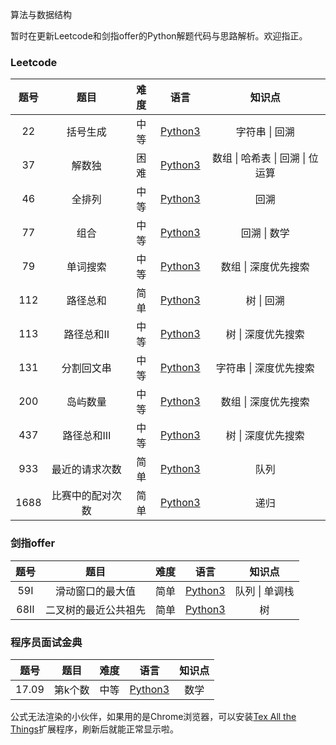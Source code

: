算法与数据结构

暂时在更新Leetcode和剑指offer的Python解题代码与思路解析。欢迎指正。

### Leetcode

| 题号 |       题目       | 难度 |                         语言                          |              知识点              |
| :--: | :--------------: | :--: | :---------------------------------------------------: | :------------------------------: |
|  22  |     括号生成     | 中等 |      [Python3](./Leetcode/Python/22.括号生成.md)      |          字符串 \| 回溯          |
|  37  |      解数独      | 困难 |       [Python3](./Leetcode/Python/37.解数独.md)       | 数组 \| 哈希表 \| 回溯 \| 位运算 |
|  46  |      全排列      | 中等 |       [Python3](./Leetcode/Python/46.全排列.md)       |               回溯               |
|  77  |       组合       | 中等 |        [Python3](./Leetcode/Python/77.组合.md)        |           回溯 \| 数学           |
|  79  |     单词搜索     | 中等 |      [Python3](./Leetcode/Python/79.单词搜索.md)      |       数组 \| 深度优先搜索       |
| 112  |     路径总和     | 简单 |     [Python3](./Leetcode/Python/112.路径总和.md)      |            树 \| 回溯            |
| 113  |    路径总和Ⅱ     | 中等 |     [Python3](./Leetcode/Python/113.路径总和Ⅱ.md)     |        树 \| 深度优先搜索        |
| 131  |    分割回文串    | 中等 |    [Python3](./Leetcode/Python/131.分割回文串.md)     |      字符串 \| 深度优先搜索      |
| 200  |     岛屿数量     | 中等 |     [Python3](./Leetcode/Python/200.岛屿数量.md)      |       数组 \| 深度优先搜索       |
| 437  |    路径总和Ⅲ     | 中等 |     [Python3](./Leetcode/Python/437.路径总和Ⅲ.md)     |        树 \| 深度优先搜索        |
| 933  |  最近的请求次数  | 简单 |  [Python3](./Leetcode/Python/933.最近的请求次数.md)   |               队列               |
| 1688 | 比赛中的配对次数 | 简单 | [Python3](./Leetcode/Python/1688.比赛中的配对次数.md) |               递归               |



### 剑指offer

| 题号 |         题目         | 难度 |                           语言                            |     知识点     |
| :--: | :------------------: | :--: | :-------------------------------------------------------: | :------------: |
| 59Ⅰ  |   滑动窗口的最大值   | 简单 |   [Python3](./剑指offer/Python/59Ⅰ.滑动窗口的最大值.md)   | 队列 \| 单调栈 |
| 68Ⅱ  | 二叉树的最近公共祖先 | 简单 | [Python3](./剑指offer/Python/68Ⅱ.二叉树的最近公共祖先.md) |       树       |



### 程序员面试金典

| 题号  |  题目   | 难度 |                        语言                         | 知识点 |
| :---: | :-----: | :--: | :-------------------------------------------------: | :----: |
| 17.09 | 第k个数 | 中等 | [Python3](./程序员面试金典/Python/17.09.第k个数.md) |  数学  |





公式无法渲染的小伙伴，如果用的是Chrome浏览器，可以安装[Tex All the Things](https://chrome.google.com/webstore/detail/tex-all-the-things/cbimabofgmfdkicghcadidpemeenbffn)扩展程序，刷新后就能正常显示啦。

